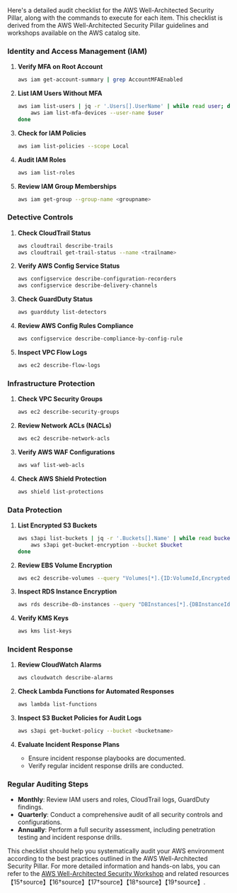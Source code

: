 Here's a detailed audit checklist for the AWS Well-Architected Security Pillar, along with the commands to execute for each item. This checklist is derived from the AWS Well-Architected Security Pillar guidelines and workshops available on the AWS catalog site.

### Identity and Access Management (IAM)

1. **Verify MFA on Root Account**
   ```sh
   aws iam get-account-summary | grep AccountMFAEnabled
   ```

2. **List IAM Users Without MFA**
   ```sh
   aws iam list-users | jq -r '.Users[].UserName' | while read user; do
       aws iam list-mfa-devices --user-name $user
   done
   ```

3. **Check for IAM Policies**
   ```sh
   aws iam list-policies --scope Local
   ```

4. **Audit IAM Roles**
   ```sh
   aws iam list-roles
   ```

5. **Review IAM Group Memberships**
   ```sh
   aws iam get-group --group-name <groupname>
   ```

### Detective Controls

1. **Check CloudTrail Status**
   ```sh
   aws cloudtrail describe-trails
   aws cloudtrail get-trail-status --name <trailname>
   ```

2. **Verify AWS Config Service Status**
   ```sh
   aws configservice describe-configuration-recorders
   aws configservice describe-delivery-channels
   ```

3. **Check GuardDuty Status**
   ```sh
   aws guardduty list-detectors
   ```

4. **Review AWS Config Rules Compliance**
   ```sh
   aws configservice describe-compliance-by-config-rule
   ```

5. **Inspect VPC Flow Logs**
   ```sh
   aws ec2 describe-flow-logs
   ```

### Infrastructure Protection

1. **Check VPC Security Groups**
   ```sh
   aws ec2 describe-security-groups
   ```

2. **Review Network ACLs (NACLs)**
   ```sh
   aws ec2 describe-network-acls
   ```

3. **Verify AWS WAF Configurations**
   ```sh
   aws waf list-web-acls
   ```

4. **Check AWS Shield Protection**
   ```sh
   aws shield list-protections
   ```

### Data Protection

1. **List Encrypted S3 Buckets**
   ```sh
   aws s3api list-buckets | jq -r '.Buckets[].Name' | while read bucket; do
       aws s3api get-bucket-encryption --bucket $bucket
   done
   ```

2. **Review EBS Volume Encryption**
   ```sh
   aws ec2 describe-volumes --query "Volumes[*].{ID:VolumeId,Encrypted:Encrypted}"
   ```

3. **Inspect RDS Instance Encryption**
   ```sh
   aws rds describe-db-instances --query "DBInstances[*].{DBInstanceIdentifier:DBInstanceIdentifier,StorageEncrypted:StorageEncrypted}"
   ```

4. **Verify KMS Keys**
   ```sh
   aws kms list-keys
   ```

### Incident Response

1. **Review CloudWatch Alarms**
   ```sh
   aws cloudwatch describe-alarms
   ```

2. **Check Lambda Functions for Automated Responses**
   ```sh
   aws lambda list-functions
   ```

3. **Inspect S3 Bucket Policies for Audit Logs**
   ```sh
   aws s3api get-bucket-policy --bucket <bucketname>
   ```

4. **Evaluate Incident Response Plans**
   - Ensure incident response playbooks are documented.
   - Verify regular incident response drills are conducted.

### Regular Auditing Steps

- **Monthly**: Review IAM users and roles, CloudTrail logs, GuardDuty findings.
- **Quarterly**: Conduct a comprehensive audit of all security controls and configurations.
- **Annually**: Perform a full security assessment, including penetration testing and incident response drills.

This checklist should help you systematically audit your AWS environment according to the best practices outlined in the AWS Well-Architected Security Pillar. For more detailed information and hands-on labs, you can refer to the [AWS Well-Architected Security Workshop](https://catalog.workshops.aws/well-architected-security/) and related resources【15†source】【16†source】【17†source】【18†source】【19†source】.
